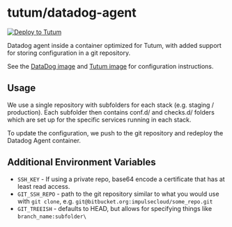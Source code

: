 # tutum/datadog-agent

[![Deploy to Tutum](https://s.tutum.co/deploy-to-tutum.svg)](https://dashboard.tutum.co/stack/deploy/)

Datadog agent inside a container optimized for Tutum, with added support for storing configuration in a git repository.

See the [DataDog image](https://github.com/DataDog/docker-dd-agent) and [Tutum image](https://github.com/tutumcloud/datadog-agent) for configuration instructions.

## Usage

We use a single repository with subfolders for each stack (e.g. staging / production). 
Each subfolder then contains conf.d/ and checks.d/ folders which are set up for the specific services running in each stack.

To update the configuration, we push to the git repository and redeploy the Datadog Agent container.

## Additional Environment Variables

* `SSH_KEY` -  If using a private repo, base64 encode a certificate that has at least read access.
* `GIT_SSH_REPO` - path to the git repository similar to what you would use with `git clone`, e.g. `git@bitbucket.org:impulsecloud/some_repo.git`
* `GIT_TREEISH` - defaults to HEAD, but allows for specifying things like `branch_name:subfolder\`
